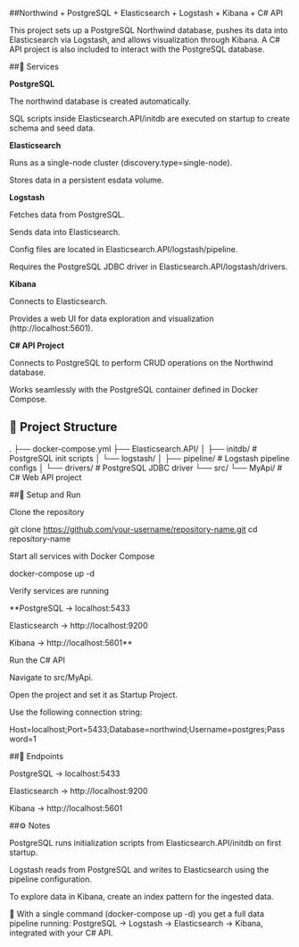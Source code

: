 ##Northwind + PostgreSQL + Elasticsearch + Logstash + Kibana + C# API

This project sets up a PostgreSQL Northwind database, pushes its data into Elasticsearch via Logstash, and allows visualization through Kibana. A C# API project is also included to interact with the PostgreSQL database.

##🚀 Services

**PostgreSQL**

The northwind database is created automatically.

SQL scripts inside Elasticsearch.API/initdb are executed on startup to create schema and seed data.

**Elasticsearch**

Runs as a single-node cluster (discovery.type=single-node).

Stores data in a persistent esdata volume.

**Logstash**

Fetches data from PostgreSQL.

Sends data into Elasticsearch.

Config files are located in Elasticsearch.API/logstash/pipeline.

Requires the PostgreSQL JDBC driver in Elasticsearch.API/logstash/drivers.

**Kibana**

Connects to Elasticsearch.

Provides a web UI for data exploration and visualization (http://localhost:5601).

**C# API Project**

Connects to PostgreSQL to perform CRUD operations on the Northwind database.

Works seamlessly with the PostgreSQL container defined in Docker Compose.

## 📂 Project Structure

.
├── docker-compose.yml
├── Elasticsearch.API/
│ ├── initdb/ # PostgreSQL init scripts
│ └── logstash/
│ ├── pipeline/ # Logstash pipeline configs
│ └── drivers/ # PostgreSQL JDBC driver
└── src/
└── MyApi/ # C# Web API project


##🔧 Setup and Run

Clone the repository

git clone https://github.com/your-username/repository-name.git
cd repository-name


Start all services with Docker Compose

docker-compose up -d

Verify services are running

**PostgreSQL → localhost:5433

Elasticsearch → http://localhost:9200

Kibana → http://localhost:5601**

Run the C# API

Navigate to src/MyApi.

Open the project and set it as Startup Project.

Use the following connection string:

Host=localhost;Port=5433;Database=northwind;Username=postgres;Password=1

##🔗 Endpoints

PostgreSQL → localhost:5433

Elasticsearch → http://localhost:9200

Kibana → http://localhost:5601

##⚙️ Notes

PostgreSQL runs initialization scripts from Elasticsearch.API/initdb on first startup.

Logstash reads from PostgreSQL and writes to Elasticsearch using the pipeline configuration.

To explore data in Kibana, create an index pattern for the ingested data.

📌 With a single command (docker-compose up -d) you get a full data pipeline running:
PostgreSQL → Logstash → Elasticsearch → Kibana, integrated with your C# API.
